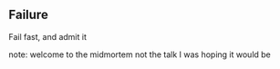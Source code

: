 ##  Failure

Fail fast, and admit it

note:
    welcome to the midmortem
    not the talk I was hoping it would be
